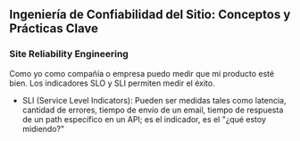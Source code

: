<h2 align="left"> Ingeniería de Confiabilidad del Sitio: Conceptos y Prácticas Clave </h2>

<h3 align="left"> Site Reliability Engineering </h3>

<p align="left"> Como yo como compañía o empresa puedo medir que mi producto esté bien. Los indicadores SLO y SLI permiten medir el éxito.

* SLI (Service Level Indicators): Pueden ser medidas tales como latencia, cantidad de errores, tiempo de envío de un email, tiempo de respuesta de un path específico en un API; es el indicador, es el "¿qué estoy midiendo?"

</p>
